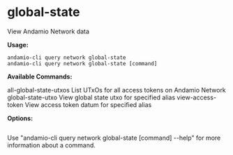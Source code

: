 # global-state
View Andamio Network data



**Usage:**
```
andamio-cli query network global-state
andamio-cli query network global-state [command]
```


**Available Commands:**

  all-global-state-utxos List UTxOs for all access tokens on Andamio Network
  global-state-utxo      View global state utxo for specified alias
  view-access-token      View access token datum for specified alias


**Options:**
```

```

Use "andamio-cli query network global-state [command] --help" for more information about a command.
